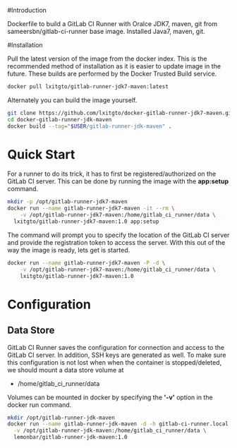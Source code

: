 #Introduction

Dockerfile to build a GitLab CI Runner with Oralce JDK7, maven, git from sameersbn/gitlab-ci-runner base image.
Installed Java7, maven, git.

#Installation

Pull the latest version of the image from the docker index. This is the recommended method of installation as it is easier to update image in the future. These builds are performed by the Docker Trusted Build service.

```bash
docker pull lxitgto/gitlab-runner-jdk7-maven:latest
```

Alternately you can build the image yourself.

```bash
git clone https://github.com/lxitgto/docker-gitlab-runner-jdk7-maven.git
cd docker-gitlab-runner-jdk-maven
docker build --tag="$USER/gitlab-runner-jdk-maven" .
```
# Quick Start
For a runner to do its trick, it has to first be registered/authorized on the GitLab CI server. This can be done by running the image with the **app:setup** command.

```bash
mkdir -p /opt/gitlab-runner-jdk7-maven
docker run --name gitlab-runner-jdk7-maven -it --rm \
	-v /opt/gitlab-runner-jdk7-maven:/home/gitlab_ci_runner/data \
  lxitgto/gitlab-runner-jdk7-maven:1.0 app:setup
```

The command will prompt you to specify the location of the GitLab CI server and provide the registration token to access the server. With this out of the way the image is ready, lets get is started.

```bash
docker run --name gitlab-runner-jdk7-maven -P -d \
	-v /opt/gitlab-runner-jdk7-maven:/home/gitlab_ci_runner/data \
	lxitgto/gitlab-runner-jdk7-maven:1.0
```

# Configuration

## Data Store
GitLab CI Runner saves the configuration for connection and access to the GitLab CI server. In addition, SSH keys are generated as well. To make sure this configuration is not lost when when the container is stopped/deleted, we should mount a data store volume at

* /home/gitlab_ci_runner/data

Volumes can be mounted in docker by specifying the **'-v'** option in the docker run command.

```bash
mkdir /opt/gitlab-runner-jdk-maven
docker run --name gitlab-runner-jdk-maven -d -h gitlab-ci-runner.local.host \
  -v /opt/gitlab-runner-jdk-maven:/home/gitlab_ci_runner/data \
  lemonbar/gitlab-runner-jdk-maven:1.0
```
